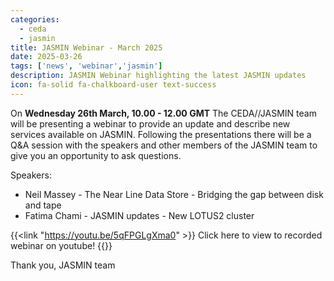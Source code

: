 ```yaml
---
categories:
  - ceda
  - jasmin
title: JASMIN Webinar - March 2025
date: 2025-03-26
tags: ['news', 'webinar','jasmin']
description: JASMIN Webinar highlighting the latest JASMIN updates 
icon: fa-solid fa-chalkboard-user text-success
---
```


On **Wednesday 26th March, 10.00 - 12.00 GMT** The CEDA//JASMIN team will be presenting a webinar to provide an update and describe new services available on JASMIN. Following the presentations there will be a Q&A session with the speakers and other members of the JASMIN team to give you an opportunity to ask questions.

Speakers:

- Neil Massey - The Near Line Data Store - Bridging the gap between disk and tape
- Fatima Chami - JASMIN updates - New LOTUS2 cluster

{{<link "https://youtu.be/5qFPGLgXma0" >}} Click here to view to recorded webinar on youtube! {{</link>}}

Thank you,
JASMIN team
